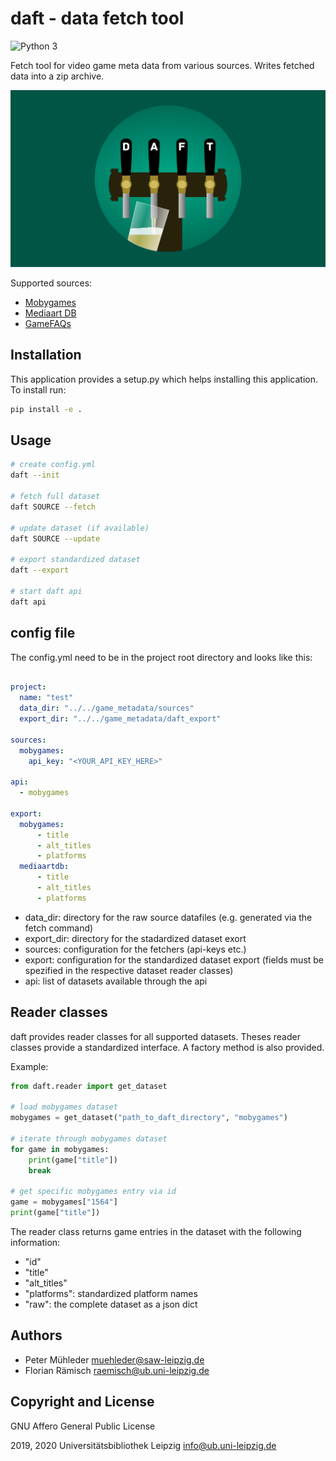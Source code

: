 # daft - data fetch tool

![Python 3]( https://img.shields.io/badge/python-3.5%20%7C%203.6%20%7C%203.7-blue.svg)

Fetch tool for video game meta data from various sources.
Writes fetched data into a zip archive.

![daft logo](assets/daft_header.png?raw=true "daft")

Supported sources:
- [Mobygames](https://mobygames.com)
- [Mediaart DB](https://mediaarts-db.bunka.go.jp/gm)
- [GameFAQs](https://gamefaqs.gamespot.com)

## Installation

This application provides a setup.py which helps installing this application.
To install run:

```bash
pip install -e .
```

## Usage

```bash
# create config.yml
daft --init

# fetch full dataset
daft SOURCE --fetch

# update dataset (if available)
daft SOURCE --update

# export standardized dataset
daft --export

# start daft api
daft api

```

## config file

The config.yml need to be in the project root directory and looks like this:

```yaml

project:
  name: "test"
  data_dir: "../../game_metadata/sources"
  export_dir: "../../game_metadata/daft_export"

sources:
  mobygames:
    api_key: "<YOUR_API_KEY_HERE>"

api:
  - mobygames

export:
  mobygames:
      - title
      - alt_titles
      - platforms
  mediaartdb:
      - title
      - alt_titles
      - platforms
```

* data_dir: directory for the raw source datafiles (e.g. generated via the fetch command)
* export_dir: directory for the stadardized dataset exort
* sources: configuration for the fetchers (api-keys etc.)
* export: configuration for the standardized dataset export (fields must be spezified in the respective dataset reader classes)
* api: list of datasets available through the api

## Reader classes

daft provides reader classes for all supported datasets. Theses reader classes provide a standardized interface.
A factory method is also provided.

Example:

```python
from daft.reader import get_dataset

# load mobygames dataset
mobygames = get_dataset("path_to_daft_directory", "mobygames")

# iterate through mobygames dataset
for game in mobygames:
    print(game["title"])
    break

# get specific mobygames entry via id 
game = mobygames["1564"]
print(game["title"])
```

The reader class returns game entries in the dataset with the following information:
* "id"
* "title"
* "alt_titles"
* "platforms": standardized platform names
* "raw": the complete dataset as a json dict

## Authors

* Peter Mühleder <muehleder@saw-leipzig.de>
* Florian Rämisch <raemisch@ub.uni-leipzig.de>

## Copyright and License

GNU Affero General Public License

2019, 2020 Universitätsbibliothek Leipzig <info@ub.uni-leipzig.de>


